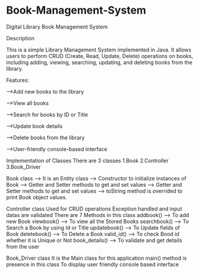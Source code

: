 # Book-Management-System
Digital Library Book Management System

Description

This is a simple Library Management System implemented in Java. It allows users to perform CRUD (Create, Read, Update, Delete) operations on books, including adding, viewing, searching, updating, and deleting books from the library.

Features:

-->Add new books to the library

-->View all books

-->Search for books by ID or Title

-->Update book details

-->Delete books from the library

-->User-friendly console-based interface

Implementation of Classes
      There are 3 classes
        1.Book
        2.Controller
        3.Book_Driver

Book class
  --> It is an Entity class
  --> Constructor to initialize instances of Book
  --> Getter and Setter methods to get and set values
  --> Getter and Setter methods to get and set values
  --> toString method is overrided to print Book object values.

Controller class
    Used for CRUD operations
    Exception handled and input datas are validated
    There are 7 Methods in this class
    addbook()      --> To add new Book
    viewbook()     --> To view all the Stored Books
    searchbook()   --> To Search a Book by using Id or Title
    updatebook()   --> To Update fields of Book
    deletebook()   --> To Delete a Book
    valid_id()     --> To check Bood id whether it is Unique or Not
    book_details() --> To validate and get details from the user

Book_Driver class
      It is the Main class for this application
      main() method is presence in this class 
      To display user friendly console based interface
      
      
      
